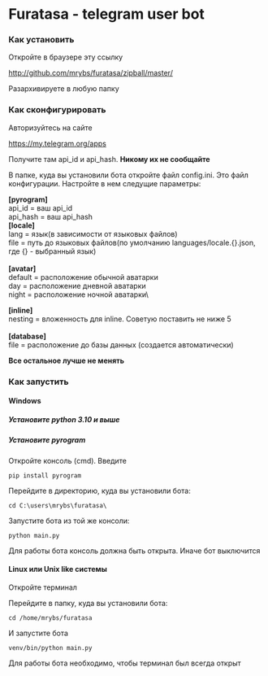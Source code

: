 # Furatasa - telegram user bot
### Как установить 
Откройте в браузере эту ссылку

http://github.com/mrybs/furatasa/zipball/master/

Разархивируете в любую папку

### Как сконфигурировать

Авторизуйтесь на сайте 

https://my.telegram.org/apps

Получите там api_id и api_hash. **Никому их не сообщайте**

В папке, куда вы установили бота откройте файл config.ini.
Это файл конфигурации. Настройте в нем следущие параметры:

**[pyrogram]**\
api_id = ваш api_id\
api_hash = ваш api_hash\
**[locale]**\
lang = язык(в зависимости от языковых файлов)\
file = путь до языковых файлов(по умолчанию languages/locale.{}.json, где {} - выбранный язык)\
\
**[avatar]**\
default = расположение обычной аватарки\
day = расположение дневной аватарки\
night = расположение ночной аватарки\

**[inline]**\
nesting = вложенность для inline. Советую поставить не ниже 5\
\
**[database]**\
file = расположение до базы данных (создается автоматически)

**Все остальное лучше не менять**

### Как запустить
#### Windows
##### Установите python 3.10 и выше
##### Установите pyrogram
Откройте консоль (cmd). Введите 

`pip install pyrogram`

Перейдите в директорию, куда вы установили бота:

`cd C:\users\mrybs\furatasa\`

Запустите бота из той же консоли:

`python main.py`

Для работы бота консоль должна быть открыта. Иначе бот выключится
#### Linux или Unix like системы
Откройте терминал

Перейдите в папку, куда вы установили бота:

`cd /home/mrybs/furatasa`

И запустите бота

`venv/bin/python main.py`

Для работы бота необходимо, чтобы терминал был всегда открыт
